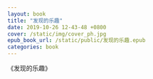 ```yaml
---
layout: book
title: "发现的乐趣"
date: 2019-10-26 12-43-48 +0800
cover: /static/img/cover_ph.jpg
epub_book_url: /static/public/发现的乐趣.epub
categories: book
---
```


《发现的乐趣》
